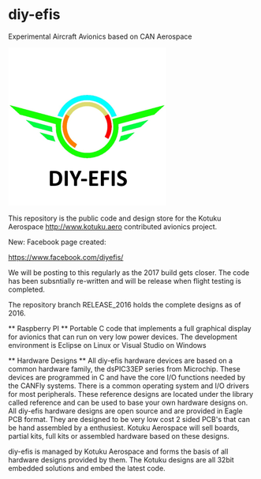 # diy-efis
Experimental Aircraft Avionics based on CAN Aerospace

![DIY-EFIS](/resources/LogoSq.png)

This repository is the public code and design store for the Kotuku Aerospace http://www.kotuku.aero contributed avionics project.

New: Facebook page created:

https://www.facebook.com/diyefis/

We will be posting to this regularly as the 2017 build gets closer.  The code has been subsntially re-written and will be release when flight testing is completed.

The repository branch RELEASE_2016 holds the complete designs as of 2016.

** Raspberry PI **
Portable C code that implements a full graphical display for avionics that can run on very low power devices.  The development environment is Eclipse on Linux or Visual Studio on Windows

** Hardware Designs **
All diy-efis hardware devices are based on a common hardware family, the dsPIC33EP series from Microchip.  These devices are programmed in C and have the core I/O functions needed by the CANFly systems.  There is a common operating system and I/O drivers for most peripherals.  These reference designs are located under the library called reference and can be used to base your own hardware designs on.
All diy-efis hardware designs are open source and are provided in Eagle PCB format.  They are designed to be very low cost 2 sided PCB's that can be hand assembled by a enthusiest.  Kotuku Aerospace will sell boards, partial kits, full kits or assembled hardware based on these designs.

diy-efis is managed by Kotuku Aerospace and forms the basis of all hardware designs provided by them.  The Kotuku designs are all 32bit embedded solutions and embed the latest code.


